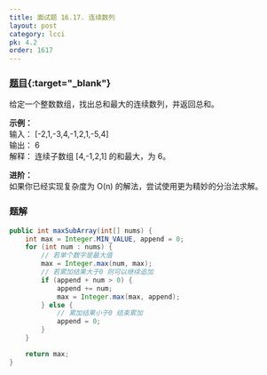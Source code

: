 ```yaml
---
title: 面试题 16.17. 连续数列
layout: post
category: lcci
pk: 4.2
order: 1617
---
```


### [题目](https://leetcode-cn.com/contiguous-sequence-lcci/){:target="_blank"}

给定一个整数数组，找出总和最大的连续数列，并返回总和。

**示例：**  
输入： [-2,1,-3,4,-1,2,1,-5,4]  
输出： 6  
解释： 连续子数组 [4,-1,2,1] 的和最大，为 6。

**进阶：**  
如果你已经实现复杂度为 O(n) 的解法，尝试使用更为精妙的分治法求解。

### 题解

```java
public int maxSubArray(int[] nums) {
    int max = Integer.MIN_VALUE, append = 0;
    for (int num : nums) {
        // 若单个数字是最大值
        max = Integer.max(num, max);
        // 若累加结果大于0 则可以继续追加
        if (append + num > 0) {
            append += num;
            max = Integer.max(max, append);
        } else {
            // 累加结果小于0 结束累加
            append = 0;
        }
    }

    return max;
}
```